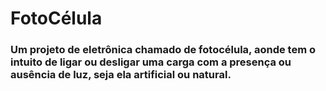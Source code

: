 # FotoCélula
### Um projeto de eletrônica chamado de fotocélula, aonde tem o intuito de ligar ou desligar uma carga com a presença ou ausência de luz, seja ela artificial ou natural.
